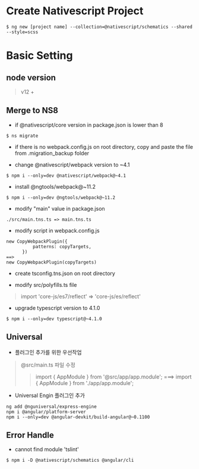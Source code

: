 # Create Nativescript Project 
```
$ ng new [project name] --collection=@nativescript/schematics --shared --style=scss
```

# Basic Setting

## node version
> v12 +
## Merge to NS8
  - if @nativescript/core version in package.json is lower than 8
```
$ ns migrate
```

  - if there is no webpack.config.js on root directory,
  copy and paste the file from .migration_backup folder

  - change @nativescript/webpack version to ~4.1
```
$ npm i --only=dev @nativescript/webpack@~4.1
```

  - install @ngtools/webpack@~11.2
```
$ npm i --only=dev @ngtools/webpack@~11.2
```

  - modify "main" value in package.json
```
./src/main.tns.ts => main.tns.ts
```

  - modify script in webpack.config.js
```
new CopyWebpackPlugin({
          patterns: copyTargets,
      })
==> 
new CopyWebpackPlugin(copyTargets)
```

  - create tsconfig.tns.json on root directory

  - modify src/polyfills.ts file 
> import 'core-js/es7/reflect' => 'core-js/es/reflect'

  - upgrade typescript version to 4.1.0
```
$ npm i --only=dev typescript@~4.1.0
```

## Universal
  - 플러그인 추가를 위한 우선작업
> @src/main.ts 파일 수정
>> import { AppModule } from '@src/app/app.module'; ===> import { AppModule } from './app/app.module';   

  - Universal Engin 플러그인 추가
```
ng add @nguniversal/express-engine   
npm i @angular/platform-server   
npm i --only=dev @angular-devkit/build-angular@~0.1100
```


## Error Handle
  - cannot find module 'tslint'
```
$ npm i -D @nativescript/schematics @angular/cli
```
